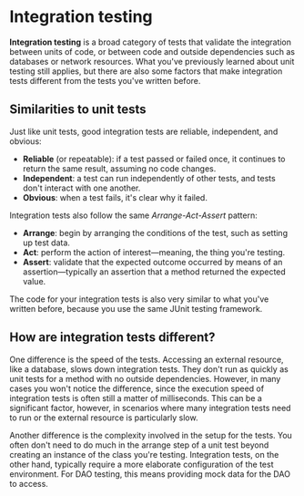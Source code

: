 # Integration testing

**Integration testing** is a broad category of tests that validate the integration between units of code, or between code and outside dependencies such as databases or network resources. What you've previously learned about unit testing still applies, but there are also some factors that make integration tests different from the tests you've written before.

## Similarities to unit tests

Just like unit tests, good integration tests are reliable, independent, and obvious:

-   **Reliable** (or repeatable): if a test passed or failed once, it continues to return the same result, assuming no code changes.
-   **Independent**: a test can run independently of other tests, and tests don't interact with one another.
-   **Obvious**: when a test fails, it's clear why it failed.

Integration tests also follow the same _Arrange-Act-Assert_ pattern:

-   **Arrange**: begin by arranging the conditions of the test, such as setting up test data.
-   **Act**: perform the action of interest—meaning, the thing you're testing.
-   **Assert**: validate that the expected outcome occurred by means of an assertion—typically an assertion that a method returned the expected value.

The code for your integration tests is also very similar to what you've written before, because you use the same JUnit testing framework.

## How are integration tests different?

One difference is the speed of the tests. Accessing an external resource, like a database, slows down integration tests. They don't run as quickly as unit tests for a method with no outside dependencies. However, in many cases you won't notice the difference, since the execution speed of integration tests is often still a matter of milliseconds. This can be a significant factor, however, in scenarios where many integration tests need to run or the external resource is particularly slow.

Another difference is the complexity involved in the setup for the tests. You often don't need to do much in the arrange step of a unit test beyond creating an instance of the class you're testing. Integration tests, on the other hand, typically require a more elaborate configuration of the test environment. For DAO testing, this means providing mock data for the DAO to access.